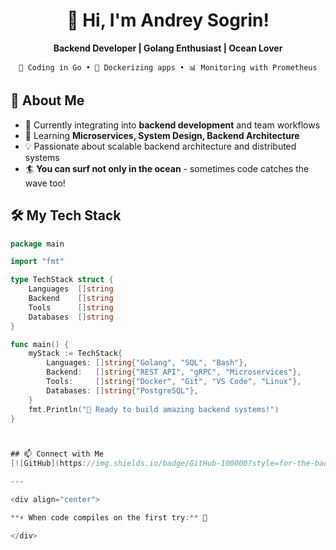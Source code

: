 <div align="center">

# 🌊 Hi, I'm Andrey Sogrin! 

**Backend Developer | Golang Enthusiast | Ocean Lover**

`🚀 Coding in Go • 🐳 Dockerizing apps • 📊 Monitoring with Prometheus`

</div>

## 🎯 About Me
- 🔭 Currently integrating into **backend development** and team workflows
- 🌱 Learning **Microservices, System Design, Backend Architecture** 
- 💡 Passionate about scalable backend architecture and distributed systems
- 🏄 **You can surf not only in the ocean** - sometimes code catches the wave too!

## 🛠️ My Tech Stack
```go
package main

import "fmt"

type TechStack struct {
    Languages  []string
    Backend    []string  
    Tools      []string
    Databases  []string
}

func main() {
    myStack := TechStack{
        Languages: []string{"Golang", "SQL", "Bash"},
        Backend:   []string{"REST API", "gRPC", "Microservices"},
        Tools:     []string{"Docker", "Git", "VS Code", "Linux"},
        Databases: []string{"PostgreSQL"},
    }
    fmt.Println("🚀 Ready to build amazing backend systems!")
}



## 📫 Connect with Me
[![GitHub](https://img.shields.io/badge/GitHub-100000?style=for-the-badge&logo=github&logoColor=white)](https://github.com/AUSogrin)

---

<div align="center">

**⚡ When code compiles on the first try:** 🎉

</div>


